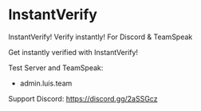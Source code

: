 # InstantVerify
InstantVerify! Verify instantly! For Discord &amp; TeamSpeak

Get instantly verified with InstantVerify!

Test Server and TeamSpeak:
  - admin.luis.team
  
Support Discord: https://discord.gg/2aSSGcz
